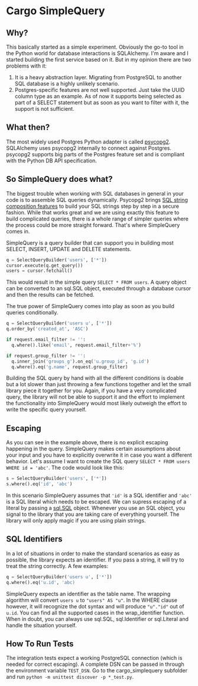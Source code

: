 # Cargo SimpleQuery

## Why?

This basically started as a simple experiment. Obviously the go-to tool in the Python world for database interactions is SQLAlchemy. I'm aware and I started building the first service based on it. But in my opinion there are two problems with it:

1. It is a heavy abstraction layer. Migrating from PostgreSQL to another SQL database is a highly unlikely scenario.
2. Postgres-specific features are not well supported. Just take the UUID column type as an example. As of now it supports being selected as part of a SELECT statement but as soon as you want to filter with it, the support is not sufficient.

## What then?

The most widely used Postgres Python adapter is called [psycopg2](http://initd.org/psycopg/). SQLAlchemy uses psycopg2 internally to connect against Postgres. psycopg2 supports big parts of the Postgres feature set and is compliant with the Python DB API specification.

## So SimpleQuery does what?

The biggest trouble when working with SQL databases in general in your code is to assemble SQL queries dynamically. Psycopg2 brings [SQL string composition features](http://initd.org/psycopg/docs/sql.html) to build your SQL strings step by step in a secure fashion. While that works great and we are using exactly this feature to build complicated queries, there is a whole range of simpler queries where the process could be more straight forward. That's where SimpleQuery comes in.

SimpleQuery is a query builder that can support you in building most SELECT, INSERT, UPDATE and DELETE statements.

```python
q = SelectQueryBuilder('users', ['*'])
cursor.execute(q.get_query())
users = cursor.fetchall()
```

This would result in the simple query `SELECT * FROM users`. A query object can be converted to an sql.SQL object, executed through a database cursor and then the results can be fetched.

The true power of SimpleQuery comes into play as soon as you build queries conditionally.

```python
q = SelectQueryBuilder('users u', ['*'])
q.order_by('created_at', 'ASC')

if request.email_filter != '':
  q.where().like('email', request.email_filter+'%')

if request.group_filter != '':
  q.inner_join('groups g').on_eq('u.group_id', 'g.id')
  q.where().eq('g.name', request.group_filter)
```

Building the SQL query by hand with all the different conditions is doable but a lot slower than just throwing a few functions together and let the small library piece it together for you. Again, if you have a very complicated query, the library will not be able to support it and the effort to implement the functionality into SimpleQuery would most likely outweigh the effort to write the specific query yourself.

## Escaping

As you can see in the example above, there is no explicit escaping happening in the query. SimpleQuery makes certain assumptions about your input and you have to explicitly overwrite it in case you want a different behavior. Let's assume I want to create the SQL query `SELECT * FROM users WHERE id = 'abc'`. The code would look like this:

```python
s = SelectQueryBuilder('users', ['*'])
s.where().eq('id', 'abc')
``` 

In this scenario SimpleQuery assumes that `'id'` is a SQL identifier and `'abc'` is a SQL literal which needs to be escaped. We can supress escaping of a literal by passing a [sql.SQL](http://initd.org/psycopg/docs/sql.html#psycopg2.sql.SQL) object. Whenever you use an SQL object, you signal to the library that you are taking care of everything yourself. The library will only apply magic if you are using plain strings.

## SQL Identifiers

In a lot of situations in order to make the standard scenarios as easy as possible, the library expects an identifier. If you pass a string, it will try to treat the string correctly. A few examples:

```python
q = SelectQueryBuilder('users u', ['*'])
q.where().eq('u.id', 'abc)
```

SimpleQuery expects an identifier as the table name. The wrapping algorithm will convert `users u` to `"users" AS "u"`. In the WHERE clause however, it will recognize the dot syntax and will produce `"u"."id"` out of `u.id`. You can find all the supported cases in the wrap_identifier function. When in doubt, you can always use sql.SQL, sql.Identifier or sql.Literal and handle the situation yourself.

## How To Run Tests

The integration tests expect a working PostgreSQL connection (which is needed for correct escaping). A complete DSN can be passed in through the environment variable `TEST_DSN`. Go to the cargo_simplequery subfolder and run `python -m unittest discover -p *_test.py`.